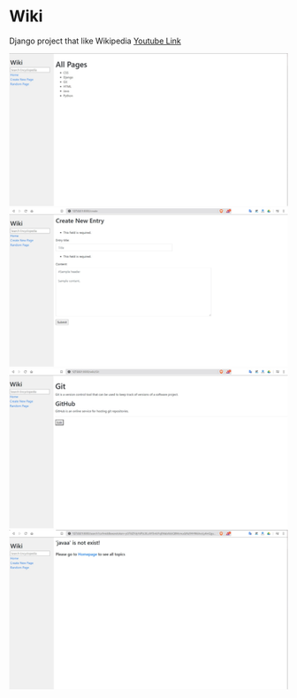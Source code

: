 # Wiki
Django project that like Wikipedia
<a href="https://youtu.be/05xYahrtgxI">Youtube Link</a><br>

<img src="img/index.jpg">
<img src="img/create.jpg">
<img src="img/entry.jpg">
<img src="img/not_exist.jpg">
